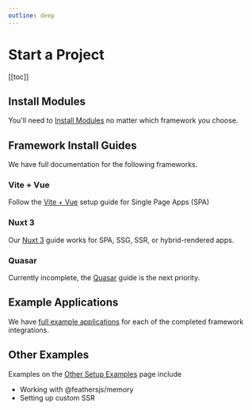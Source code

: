 ```yaml
---
outline: deep
---
```


<script setup>
import BlockQuote from '../components/BlockQuote.vue'
</script>

# Start a Project

[[toc]]

## Install Modules

You'll need to [Install Modules](/guide/setup) no matter which framework you choose.

## Framework Install Guides

We have full documentation for the following frameworks.

### Vite + Vue

Follow the [Vite + Vue](/guide/setup-vite) setup guide for Single Page Apps (SPA)

### Nuxt 3

Our [Nuxt 3](/guide/setup-nuxt3) guide works for SPA, SSG, SSR, or hybrid-rendered apps.

### Quasar

Currently incomplete, the [Quasar](/guide/setup-quasar) guide is the next priority.

## Example Applications

We have [full example applications](/guide/example-apps) for each of the completed framework integrations.

## Other Examples

Examples on the [Other Setup Examples](/guide/setup-other) page include

- Working with @feathersjs/memory
- Setting up custom SSR
